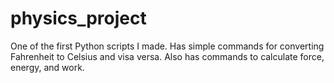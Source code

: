 # physics_project
One of the first Python scripts I made. Has simple commands for converting Fahrenheit to Celsius and visa versa. Also has commands to calculate force, energy, and work. 
